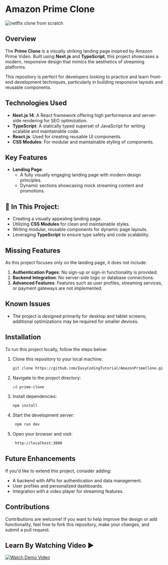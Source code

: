  # Amazon Prime Clone
 ![netflix clone from scratch](https://github.com/user-attachments/assets/6bd40ba8-0836-4906-948d-950054ad9cf8)

## Overview  
The **Prime Clone** is a visually striking landing page inspired by Amazon Prime Video. Built using **Next.js** and **TypeScript**, this project showcases a modern, responsive design that mimics the aesthetics of streaming platforms.  

This repository is perfect for developers looking to practice and learn front-end development techniques, particularly in building responsive layouts and reusable components.  

## Technologies Used  
- **Next.js 14**: A React framework offering high performance and server-side rendering for SEO optimization.  
- **TypeScript**: A statically typed superset of JavaScript for writing scalable and maintainable code.  
- **React.js**: Used for creating reusable UI components.  
- **CSS Modules**: For modular and maintainable styling of components.  

## Key Features  
- **Landing Page**:  
  - A fully visually engaging landing page with modern design principles.  
  - Dynamic sections showcasing mock streaming content and promotions.  

## 📌 In This Project:  
- Creating a  visually appealing landing page.  
- Utilizing **CSS Modules** for clean and maintainable styles.  
- Writing modular, reusable components for dynamic page layouts.  
- Leveraging **TypeScript** to ensure type safety and code scalability.  

## Missing Features  
As this project focuses only on the landing page, it does not include:  
1. **Authentication Pages**: No sign-up or sign-in functionality is provided.  
2. **Backend Integration**: No server-side logic or database connections.  
3. **Advanced Features**: Features such as user profiles, streaming services, or payment gateways are not implemented.  

## Known Issues  
- The project is designed primarily for desktop and tablet screens; additional optimizations may be required for smaller devices.  

## Installation  
To run this project locally, follow the steps below:  

1. Clone this repository to your local machine:  
   ```bash  
   git clone https://github.com/EasyCodingTutorial/AmazonPrimeClone.git
2. Navigate to the project directory:
   ```bash  
   cd prime-clone
   
3. Install dependencies: 
   ```bash  
   npm install  
   
4. Start the development server:
   ```bash  
    npm run dev  
   
5. Open your browser and visit:
   ```bash  
    http://localhost:3000  

## Future Enhancements
If you'd like to extend this project, consider adding:
  - A backend with APIs for authentication and data management.
  - User profiles and personalized dashboards.
  - Integration with a video player for streaming features.



## Contributions
Contributions are welcome! If you want to help improve the design or add functionality, feel free to fork this repository, make your changes, and submit a pull request.



## Learn By Watching Video ▶️
[![Watch Demo Video](https://img.youtube.com/vi/zLKUkZx86RM/maxresdefault.jpg)](https://www.youtube.com/watch?v=zLKUkZx86RM)
